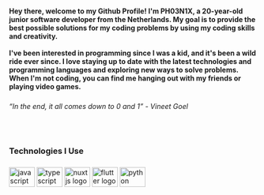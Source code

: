 
###

<h4 align="left">Hey there, welcome to my Github Profile! I'm PH03N1X, a 20-year-old junior software developer from the Netherlands. My goal is to provide the best possible solutions for my coding problems by using my coding skills and creativity.<br><br>I've been interested in programming since I was a kid, and it's been a wild ride ever since. I love staying up to date with the latest technologies and programming languages and exploring new ways to solve problems. When I'm not coding, you can find me hanging out with my friends or playing video games.</h4>

###

<h6 align="left">“In the end, it all comes down to 0 and 1” - Vineet Goel</h6>

###

<br clear="both">

<h3 align="left">Technologies I Use</h3>

###

<div align="left">
  <img src="https://cdn.jsdelivr.net/gh/devicons/devicon/icons/javascript/javascript-original.svg" height="40" width="52" alt="javascript logo"  />
  <img src="https://cdn.jsdelivr.net/gh/devicons/devicon/icons/typescript/typescript-original.svg" height="40" width="52" alt="typescript logo"  />
  <img src="https://cdn.jsdelivr.net/gh/devicons/devicon/icons/nuxtjs/nuxtjs-original.svg" height="40" width="52" alt="nuxtjs logo"  />
  <img src="https://cdn.jsdelivr.net/gh/devicons/devicon/icons/flutter/flutter-original.svg" height="40" width="52" alt="flutter logo"  />
  <img src="https://cdn.jsdelivr.net/gh/devicons/devicon/icons/python/python-original.svg" height="40" width="52" alt="python logo"  />
</div>

